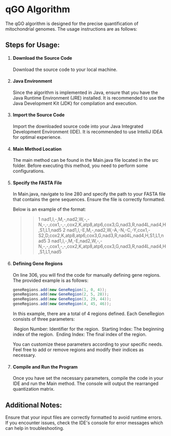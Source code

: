 # qGO Algorithm

The qGO algorithm is designed for the precise quantification of mitochondrial genomes. The usage instructions are as follows:

## Steps for Usage:

1. #### Download the Source Code

   Download the source code to your local machine.

2. #### Java Environment

   Since the algorithm is implemented in Java, ensure that you have the Java Runtime Environment (JRE) installed. It is recommended to use the Java Development Kit (JDK) for compilation and execution.

3. #### Import the Source Code

   Import the downloaded source code into your Java Integrated Development Environment (IDE). It is recommended to use IntelliJ IDEA for optimal experience.

4. #### Main Method Location

   The main method can be found in the Main.java file located in the src folder. Before executing this method, you need to perform some configurations.

5. #### Specify the FASTA File

   In Main.java, navigate to line 280 and specify the path to your FASTA file that contains the gene sequences. Ensure the file is correctly formatted.

   Below is an example of the format:

   >>1
   >>nad1,I,-,M,-,nad2,W,-,-N,-,-,cox1,-,-,cox2,K,atp8,atp6,cox3,G,nad3,R,nad4L,nad4,H,S1,L1,nad5
   >>2
   >>nad1,I,-E,M,-,nad2,W,-A,-N,-C,-Y,cox1,-S2,D,cox2,K,atp8,atp6,cox3,G,nad3,R,nad4L,nad4,H,S1,L1,nad5
   >>3
   >>nad1,I,-,M,-E,nad2,W,-,-N,-,-,cox1,-,-,cox2,K,atp8,atp6,cox3,G,nad3,R,nad4L,nad4,H,S1,L1,nad5

6. #### Defining Gene Regions

   On line 306, you will find the code for manually defining gene regions. The provided example is as follows:

   ```java
   geneRegions.add(new GeneRegion(1, 0, 4));
   geneRegions.add(new GeneRegion(2, 5, 28));
   geneRegions.add(new GeneRegion(3, 29, 44));
   geneRegions.add(new GeneRegion(4, 45, 46));
   ```

   

   In this example, there are a total of 4 regions defined. Each GeneRegion consists of three parameters:

   ​	Region Number: Identifier for the region.
   ​	Starting Index: The beginning index of the region.
   ​	Ending Index: The final index of the region.

   You can customize these parameters according to your specific needs. Feel free to add or remove regions and modify their indices as necessary.

7. #### Compile and Run the Program

   Once you have set the necessary parameters, compile the code in your IDE and run the Main method. The console will output the rearranged quantization matrix.

## Additional Notes:

Ensure that your input files are correctly formatted to avoid runtime errors.
If you encounter issues, check the IDE's console for error messages which can help in troubleshooting.
